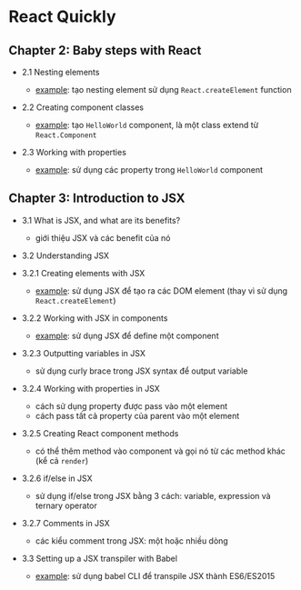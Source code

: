 # React Quickly

## Chapter 2: Baby steps with React

- 2.1 Nesting elements
  - [example](./src/ch2/nesting-element-example): tạo nesting element sử dụng `React.createElement` function

- 2.2 Creating component classes
  - [example](./src/ch2/creating-component-example): tạo `HelloWorld` component, là một class extend từ `React.Component`

- 2.3 Working with properties
  - [example](./src/ch2/using-properties-example): sử dụng các property trong `HelloWorld` component

## Chapter 3: Introduction to JSX

- 3.1 What is JSX, and what are its benefits?
  - giới thiệu JSX và các benefit của nó

- 3.2 Understanding JSX

- 3.2.1 Creating elements with JSX
  - [example](./src/ch3/create-element-example): sử dụng JSX để tạo ra các DOM element (thay vì sử dụng `React.createElement`)

- 3.2.2 Working with JSX in components
  - [example](./src/ch3/define-component-example): sử dụng JSX để define một component

- 3.2.3 Outputting variables in JSX
  - sử dụng curly brace trong JSX syntax để output variable

- 3.2.4 Working with properties in JSX
  - cách sử dụng property được pass vào một element
  - cách pass tất cả property của parent vào một element

- 3.2.5 Creating React component methods
  - có thể thêm method vào component và gọi nó từ các method khác (kể cả `render`)

- 3.2.6 if/else in JSX
  - sử dụng if/else trong JSX bằng 3 cách: variable, expression và ternary operator

- 3.2.7 Comments in JSX
  - các kiểu comment trong JSX: một hoặc nhiều dòng

- 3.3 Setting up a JSX transpiler with Babel
  - [example](./src/ch3/transpile-with-babel-example): sử dụng babel CLI để transpile JSX thành ES6/ES2015
